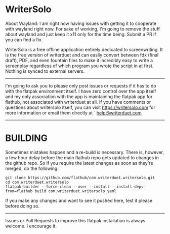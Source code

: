 # WriterSolo

About Wayland: I am right now having issues with getting it to cooperate with wayland right now. For sake of working, I'm going to remove the stuff about wayland and just keep it x11 only for the time being. Submit a PR if you can find a fix.

WriterSolo is a free offline application entirely dedicated to screenwriting. It is the free version of writerduet and can easily convert between fdx (final draft), PDF, and even fountain files to make it incredibly easy to write a screenplay regardless of which program you wrote the script in at first. Nothing is synced to external servers.

---

I'm going to ask you to please only post issues or requests if it has to do with the flatpak environment itself. I have zero control over the app itself and my only association with the app is maintaining the flatpak app for flathub, not associated with writerduet at all. If you have comments or questions about writersolo itself, you can visit https://writersolo.com for more information or email them directly at `
help@writerduet.com

---

# BUILDING
Sometimes mistakes happen and a re-build is necessary. There is, however, a few hour delay before the main flathub repo gets updated to changes in the github repo. So if you require the latest changes as soon as they're merged, do the following:  

```
git clone https://github.com/flathub/com.writerduet.writersolo.git  
cd com.writerduet.writersolo  
flatpak-builder --force-clean --user --install --install-deps-from=flathub build com.writerduet.writersolo.yaml  
```

If you make any changes and want to see it pushed here, test it please before doing so.

---

Issues or Pull Requests to improve this flatpak installation is always welcome. I encourage it.
